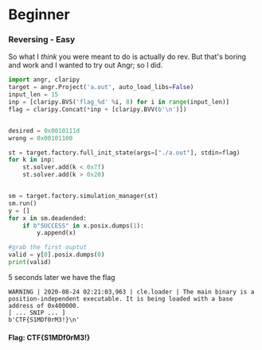 
# Beginner
### Reversing - Easy
So what I *think* you were meant to do is actually do rev. But that's boring and work and I wanted to try out Angr; so I did.
```py
import angr, claripy
target = angr.Project('a.out', auto_load_libs=False)
input_len = 15
inp = [claripy.BVS('flag_%d' %i, 8) for i in range(input_len)]
flag = claripy.Concat(*inp + [claripy.BVV(b'\n')])


desired = 0x0010111d
wrong = 0x00101100

st = target.factory.full_init_state(args=["./a.out"], stdin=flag)
for k in inp:
    st.solver.add(k < 0x7f)
    st.solver.add(k > 0x20)


sm = target.factory.simulation_manager(st)
sm.run()
y = []
for x in sm.deadended:
    if b"SUCCESS" in x.posix.dumps(1):
        y.append(x)

#grab the first ouptut
valid = y[0].posix.dumps(0)
print(valid)
```
5 seconds later we have the flag
```
WARNING | 2020-08-24 02:21:03,963 | cle.loader | The main binary is a position-independent executable. It is being loaded with a base address of 0x400000.
[ ... SNIP ... ]
b'CTF{S1MDf0rM3!}\n'
```

#### Flag: CTF{S1MDf0rM3!}

